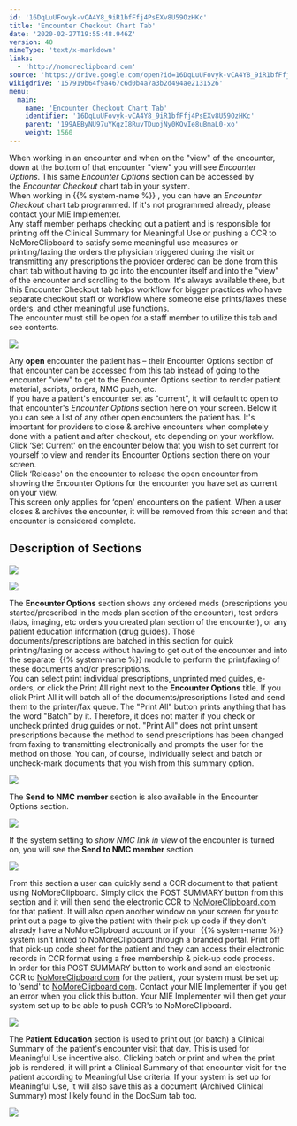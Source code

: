 ```yaml
---
id: '16DqLuUFovyk-vCA4Y8_9iR1bfFfj4PsEXv8U59OzHKc'
title: 'Encounter Checkout Chart Tab'
date: '2020-02-27T19:55:48.946Z'
version: 40
mimeType: 'text/x-markdown'
links:
  - 'http://nomoreclipboard.com'
source: 'https://drive.google.com/open?id=16DqLuUFovyk-vCA4Y8_9iR1bfFfj4PsEXv8U59OzHKc'
wikigdrive: '157919b64f9a467c6d0b4a7a3b2d494ae2131526'
menu:
  main:
    name: 'Encounter Checkout Chart Tab'
    identifier: '16DqLuUFovyk-vCA4Y8_9iR1bfFfj4PsEXv8U59OzHKc'
    parent: '199AEByNU97uYKqzI8RuvTDuojNy0KQvIe8uBmaL0-xo'
    weight: 1560
---
```

When working in an encounter and when on the "view" of the encounter, down at the bottom of that encounter "view" you will see *Encounter Options*. This same *Encounter Options* section can be accessed by the *Encounter Checkout* chart tab in your system.  
When working in {{% system-name %}} , you can have an *Encounter Checkout* chart tab programmed. If it's not programmed already, please contact your MIE Implementer.  
Any staff member perhaps checking out a patient and is responsible for printing off the Clinical Summary for Meaningful Use or pushing a CCR to NoMoreClipboard to satisfy some meaningful use measures or printing/faxing the orders the physician triggered during the visit or transmitting any prescriptions the provider ordered can be done from this chart tab without having to go into the encounter itself and into the "view" of the encounter and scrolling to the bottom. It's always available there, but this Encounter Checkout tab helps workflow for bigger practices who have separate checkout staff or workflow where someone else prints/faxes these orders, and other meaningful use functions.  
The encounter must still be open for a staff member to utilize this tab and see contents.
  
![](../encounter-checkout-chart-tab.assets/100002010000053600000100C0A62D05881438C6.png)  

Any **open** encounter the patient has – their Encounter Options section of that encounter can be accessed from this tab instead of going to the encounter "view" to get to the Encounter Options section to render patient material, scripts, orders, NMC push, etc.  
If you have a patient's encounter set as "current", it will default to open to that encounter's *Encounter Options* section here on your screen. Below it you can see a list of any other open encounters the patient has. It's important for providers to close & archive encounters when completely done with a patient and after checkout, etc depending on your workflow.  
Click ‘Set Current' on the encounter below that you wish to set current for yourself to view and render its Encounter Options section there on your screen.  
Click ‘Release' on the encounter to release the open encounter from showing the Encounter Options for the encounter you have set as current on your view.  
This screen only applies for ‘open' encounters on the patient. When a user closes & archives the encounter, it will be removed from this screen and that encounter is considered complete.
  
## Description of Sections  

  
![](../encounter-checkout-chart-tab.assets/100000000000017F000001C5A609BBC5C549D73A.png)  

  
![](../encounter-checkout-chart-tab.assets/1000000000000180000000583F4D8A23DB320807.png)  

The **Encounter Options** section shows any ordered meds (prescriptions you started/prescribed in the meds plan section of the encounter), test orders (labs, imaging, etc orders you created plan section of the encounter), or any patient education information (drug guides). Those documents/prescriptions are batched in this section for quick printing/faxing or access without having to get out of the encounter and into the separate  {{% system-name %}} module to perform the print/faxing of these documents and/or prescriptions.  
You can select print individual prescriptions, unprinted med guides, e-orders, or click the Print All right next to the **Encounter Options** title. If you click Print All it will batch all of the documents/prescriptions listed and send them to the printer/fax queue. The "Print All" button prints anything that has the word "Batch" by it. Therefore, it does not matter if you check or uncheck printed drug guides or not. "Print All" does not print unsent prescriptions because the method to send prescriptions has been changed from faxing to transmitting electronically and prompts the user for the method on those. You can, of course, individually select and batch or uncheck-mark documents that you wish from this summary option.
  
![](../encounter-checkout-chart-tab.assets/100000000000017F000001C5A609BBC5C549D73A.png)  

The **Send to NMC member** section is also available in the Encounter Options section.
  
![](../encounter-checkout-chart-tab.assets/10000000000001660000009BFCEF79AA556F0578.png)  

If the system setting to *show NMC link in view* of the encounter is turned on, you will see the **Send to NMC member** section.
  
![](../encounter-checkout-chart-tab.assets/10000000000001380000002D234D8D5AB4C110DF.png)  

From this section a user can quickly send a CCR document to that patient using NoMoreClipboard. Simply click the POST SUMMARY button from this section and it will then send the electronic CCR to [NoMoreClipboard.com](http://nomoreclipboard.com) for that patient. It will also open another window on your screen for you to print out a page to give the patient with their pick up code if they don't already have a NoMoreClipboard account or if your  {{% system-name %}} system isn't linked to NoMoreClipboard through a branded portal. Print off that pick-up code sheet for the patient and they can access their electronic records in CCR format using a free membership & pick-up code process.  
In order for this POST SUMMARY button to work and send an electronic CCR to [NoMoreClipboard.com](http://nomoreclipboard.com) for the patient, your system must be set up to ‘send' to [NoMoreClipboard.com](http://nomoreclipboard.com). Contact your MIE Implementer if you get an error when you click this button. Your MIE Implementer will then get your system set up to be able to push CCR's to NoMoreClipboard.
  
![](../encounter-checkout-chart-tab.assets/10000000000002560000009313550B1AF2E0FDB8.png)  

The **Patient Education** section is used to print out (or batch) a Clinical Summary of the patient's encounter visit that day. This is used for Meaningful Use incentive also. Clicking batch or print and when the print job is rendered, it will print a Clinical Summary of that encounter visit for the patient according to Meaningful Use criteria. If your system is set up for Meaningful Use, it will also save this as a document (Archived Clinical Summary) most likely found in the DocSum tab too.
  
![](../encounter-checkout-chart-tab.assets/1000000000000129000000936A05F1AA91D03909.png)  

